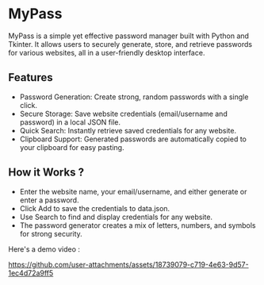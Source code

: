 # MyPass
MyPass is a simple yet effective password manager built with Python and Tkinter. It allows users to securely generate, store, and retrieve passwords for various websites, all in a user-friendly desktop interface.

## Features 
* Password Generation: Create strong, random passwords with a single click.
* Secure Storage: Save website credentials (email/username and password) in a local JSON file.
* Quick Search: Instantly retrieve saved credentials for any website.
* Clipboard Support: Generated passwords are automatically copied to your clipboard for easy pasting.

## How it Works ?
* Enter the website name, your email/username, and either generate or enter a password.
* Click Add to save the credentials to data.json.
* Use Search to find and display credentials for any website.
* The password generator creates a mix of letters, numbers, and symbols for strong security.

Here's a demo video : 

https://github.com/user-attachments/assets/18739079-c719-4e63-9d57-1ec4d72a9ff5

